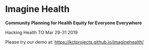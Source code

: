 # Imagine Health
**Community Planning for Health Equity for Everyone Everywhere**

Hacking Health TO Mar 29-31 2019

Please try our demo at:
https://kctprojects.github.io/imaginehealth/
